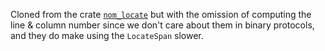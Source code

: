 Cloned from the crate [`nom_locate`](https://github.com/fflorent/nom_locate) but with the omission of computing
the line & column number since we don't care about them in binary protocols,
and they do make using the `LocateSpan` slower.